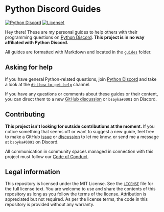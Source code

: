 # Python Discord Guides

[![Python Discord][pydis-badge]][invite]
[![License][license-badge])][license]

Hey there! These are my personal guides to help others with their programming
questions on [Python Discord][invite]. **This project is in no way affiliated
with Python Discord.**

All guides are formatted with Markdown and located in the [`guides`][guides]
folder.

## Asking for help

If you have general Python-related questions, join [Python Discord][invite]
and take a look at the [`#❔︱how-to-get-help`][get-help] channel.

If you have any questions or comments about these guides or their content, you
can direct them to a new [GitHub discussion][discussions] or `bsoyka#0001` on
Discord.

## Contributing

**This project isn't looking for outside contributions at the moment.** If you
notice something that seems off or want to suggest a new guide, feel free to
make a GitHub [issue][issues] or [discussion][discussions] to let me know, or
send me a message at `bsoyka#0001` on Discord.

All communication in community spaces managed in connection with this project
must follow our [Code of Conduct][code-of-conduct].

## Legal information

This repository is licensed under the MIT License. See the
[`LICENSE`][license] file for the full license text. You are welcome to use
and share the contents of this repository as long as you follow the terms of
the license. Attribution is appreciated but not required. As per the license
terms, the code in this repository is provided without any warranty.

[code-of-conduct]: https://github.com/bsoyka/.github/blob/main/CODE_OF_CONDUCT.md
[discussions]: https://github.com/bsoyka/pydis/discussions
[get-help]: https://discord.com/channels/267624335836053506/704250143020417084
[guides]: https://github.com/bsoyka/pydis/tree/main/guides
[invite]: https://discord.gg/python
[issues]: https://github.com/bsoyka/pydis/issues
[license-badge]: https://img.shields.io/github/license/bsoyka/pydis
[license]: https://github.com/bsoyka/pydis/blob/main/LICENSE
[pydis-badge]: https://raw.githubusercontent.com/python-discord/branding/main/logos/badge/badge_github.svg
